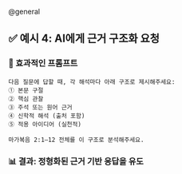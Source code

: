 @general
## ✅ 예시 4: AI에게 근거 구조화 요청

### 🔹 효과적인 프롬프트

```
다음 질문에 답할 때, 각 해석마다 아래 구조로 제시해주세요:
① 본문 구절
② 핵심 관찰
③ 주석 또는 원어 근거
④ 신학적 해석 (출처 포함)
⑤ 적용 아이디어 (실천적)

마가복음 2:1–12 전체를 이 구조로 분석해주세요.
```

### 📊 결과: 정형화된 근거 기반 응답을 유도
